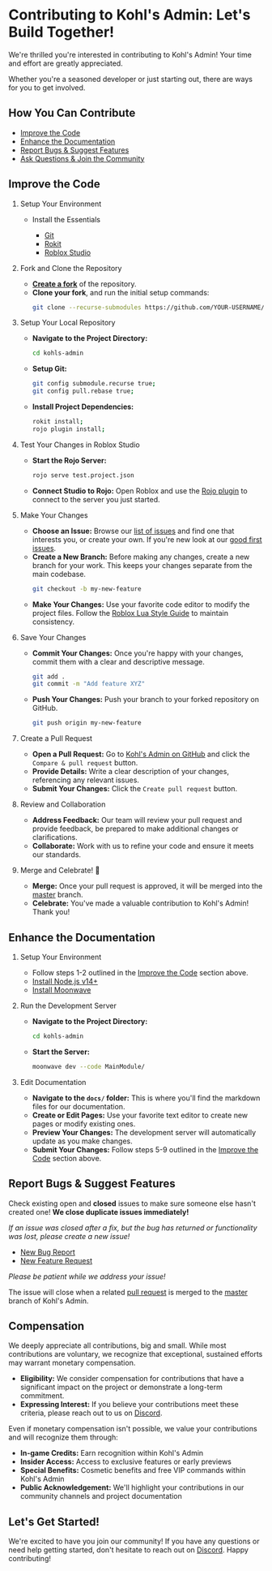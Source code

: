 # Contributing to Kohl's Admin: Let's Build Together!

We're thrilled you're interested in contributing to Kohl's Admin! Your time and effort are greatly appreciated.

Whether you're a seasoned developer or just starting out, there are ways for you to get involved.

## How You Can Contribute

- [Improve the Code](#improve-the-code)
- [Enhance the Documentation](#enhance-the-documentation)
- [Report Bugs & Suggest Features](#report-bugs--suggest-features)
- [Ask Questions & Join the Community](https://discord.gg/kohl)

## Improve the Code

1. Setup Your Environment

   - Install the Essentials

     - [Git](https://git-scm.com/)
     - [Rokit](https://github.com/rojo-rbx/rokit)
     - [Roblox Studio](https://create.roblox.com/docs/studio/setting-up-roblox-studio)

2. Fork and Clone the Repository

   - **[Create a fork](https://github.com/kohls-admin/kohls-admin/fork)** of the repository.
   - **Clone your fork**, and run the initial setup commands:
     ```bash
     git clone --recurse-submodules https://github.com/YOUR-USERNAME/kohls-admin.git
     ```

3. Setup Your Local Repository

   - **Navigate to the Project Directory:**
     ```bash
     cd kohls-admin
     ```
   - **Setup Git:**
     ```bash
     git config submodule.recurse true;
     git config pull.rebase true;
     ```
   - **Install Project Dependencies:**
     ```bash
     rokit install;
     rojo plugin install;
     ```

4. Test Your Changes in Roblox Studio

   - **Start the Rojo Server:**
     ```bash
     rojo serve test.project.json
     ```
   - **Connect Studio to Rojo:** Open Roblox and use the [Rojo plugin](https://rojo.space/docs/v7/getting-started/installation/#installing-the-plugin) to connect to the server you just started.

5. Make Your Changes

   - **Choose an Issue:** Browse our [list of issues](https://github.com/kohls-admin/kohls-admin/issues?q=is%3Aopen+is%3Aissue+no%3Aassignee) and find one that interests you, or create your own. If you're new look at our [good first issues](https://github.com/kohls-admin/kohls-admin/issues?q=is%3Aopen+is%3Aissue+no%3Aassignee+label%3A%22good+first+issue%22).
   - **Create a New Branch:** Before making any changes, create a new branch for your work. This keeps your changes separate from the main codebase.
     ```bash
     git checkout -b my-new-feature
     ```
   - **Make Your Changes:** Use your favorite code editor to modify the project files. Follow the [Roblox Lua Style Guide](https://roblox.github.io/lua-style-guide/) to maintain consistency.

6. Save Your Changes

   - **Commit Your Changes:** Once you're happy with your changes, commit them with a clear and descriptive message.
     ```bash
     git add .
     git commit -m "Add feature XYZ"
     ```
   - **Push Your Changes:** Push your branch to your forked repository on GitHub.
     ```bash
     git push origin my-new-feature
     ```

7. Create a Pull Request

   - **Open a Pull Request:** Go to [Kohl's Admin on GitHub](https://github.com/kohls-admin/kohls-admin) and click the `Compare & pull request` button.
   - **Provide Details:** Write a clear description of your changes, referencing any relevant issues.
   - **Submit Your Changes:** Click the `Create pull request` button.

8. Review and Collaboration

   - **Address Feedback:** Our team will review your pull request and provide feedback, be prepared to make additional changes or clarifications.
   - **Collaborate:** Work with us to refine your code and ensure it meets our standards.

9. Merge and Celebrate! 🎉
   - **Merge:** Once your pull request is approved, it will be merged into the [master](https://github.com/kohls-admin/kohls-admin/tree/master) branch.
   - **Celebrate:** You've made a valuable contribution to Kohl's Admin! Thank you!

## Enhance the Documentation

1. Setup Your Environment

   - Follow steps 1-2 outlined in the [Improve the Code](#improve-the-code) section above.
   - [Install Node.js v14+](https://nodejs.org/en/)
   - [Install Moonwave](https://eryn.io/moonwave/docs/intro)

2. Run the Development Server

   - **Navigate to the Project Directory:**
     ```bash
     cd kohls-admin
     ```
   - **Start the Server:**
     ```bash
     moonwave dev --code MainModule/
     ```

3. Edit Documentation
   - **Navigate to the `docs/` folder:** This is where you'll find the markdown files for our documentation.
   - **Create or Edit Pages:** Use your favorite text editor to create new pages or modify existing ones.
   - **Preview Your Changes:** The development server will automatically update as you make changes.
   - **Submit Your Changes:** Follow steps 5-9 outlined in the [Improve the Code](#improve-the-code) section above.

## Report Bugs & Suggest Features

Check existing open and **closed** issues to make sure someone else hasn't created one! **We close duplicate issues immediately!**

_If an issue was closed after a fix, but the bug has returned or functionality was lost, please create a new issue!_

- [New Bug Report](https://github.com/kohls-admin/kohls-admin/issues/new?assignees=&labels=bug&projects=&template=bug.yml)
- [New Feature Request](https://github.com/kohls-admin/kohls-admin/issues/new?assignees=&labels=enhancement&projects=&template=feature.yml)

_Please be patient while we address your issue!_

The issue will close when a related [pull request](https://github.com/kohls-admin/kohls-admin/pulls) is merged to the [master](https://github.com/kohls-admin/kohls-admin/tree/master) branch of Kohl's Admin.

## Compensation

We deeply appreciate all contributions, big and small. While most contributions are voluntary, we recognize that exceptional, sustained efforts may warrant monetary compensation.

- **Eligibility:** We consider compensation for contributions that have a significant impact on the project or demonstrate a long-term commitment.
- **Expressing Interest:** If you believe your contributions meet these criteria, please reach out to us on [Discord](https://discord.gg/kohl).

Even if monetary compensation isn't possible, we value your contributions and will recognize them through:

- **In-game Credits:** Earn recognition within Kohl's Admin
- **Insider Access:** Access to exclusive features or early previews
- **Special Benefits:** Cosmetic benefits and free VIP commands within Kohl's Admin
- **Public Acknowledgement:** We'll highlight your contributions in our community channels and project documentation

## Let's Get Started!

We're excited to have you join our community! If you have any questions or need help getting started, don't hesitate to reach out on [Discord](https://discord.gg/kohl). Happy contributing!
